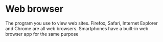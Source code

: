 [Title]: # (Explorador Web)
[Order]: # (132)

# Web browser

The program you use to view web sites. Firefox, Safari, Internet Explorer and Chrome are all web browsers. Smartphones have a built-in web browser app for the same purpose